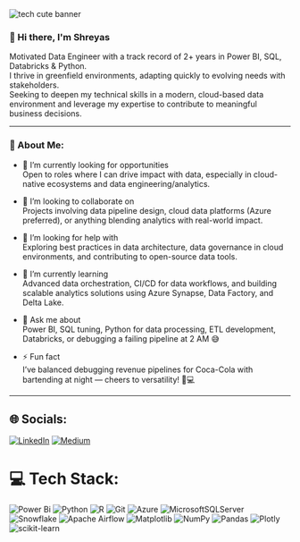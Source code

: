 <img src="https://64.media.tumblr.com/54805606e41234da265775f4ee8631ef/41d4a35f37c5abf1-f6/s1280x1920/c86995ddee2840dabfff99995367a58ed1382687.gif" width=auto alt="tech cute banner" />



### 👋 Hi there, I'm Shreyas 

Motivated Data Engineer with a track record of 2+ years in Power BI, SQL, Databricks & Python.  
I thrive in greenfield environments, adapting quickly to evolving needs with stakeholders.  
Seeking to deepen my technical skills in a modern, cloud-based data environment and leverage my expertise to contribute to meaningful business decisions.

---

### 🧠 About Me:

- 🔭 I’m currently looking for opportunities  
  Open to roles where I can drive impact with data, especially in cloud-native ecosystems and data engineering/analytics.

- 👯 I’m looking to collaborate on  
  Projects involving data pipeline design, cloud data platforms (Azure preferred), or anything blending analytics with real-world impact.

- 🤝 I’m looking for help with  
  Exploring best practices in data architecture, data governance in cloud environments, and contributing to open-source data tools.

- 🌱 I’m currently learning  
  Advanced data orchestration, CI/CD for data workflows, and building scalable analytics solutions using Azure Synapse, Data Factory, and Delta Lake.

- 💬 Ask me about  
  Power BI, SQL tuning, Python for data processing, ETL development, Databricks, or debugging a failing pipeline at 2 AM 😅

- ⚡ Fun fact  
  I’ve balanced debugging revenue pipelines for Coca-Cola with bartending at night — cheers to versatility! 🍹💻

---
## 🌐 Socials:
[![LinkedIn](https://img.shields.io/badge/LinkedIn-%230077B5.svg?logo=linkedin&logoColor=white)](https://linkedin.com/in/linkedin.com/in/shreyas-g-shetty) [![Medium](https://img.shields.io/badge/Medium-12100E?logo=medium&logoColor=white)](https://medium.com/@https://medium.com/@shreyasshetty4646) 


# 💻 Tech Stack:
![Power Bi](https://img.shields.io/badge/power_bi-F2C811?style=for-the-badge&logo=powerbi&logoColor=black) ![Python](https://img.shields.io/badge/python-3670A0?style=for-the-badge&logo=python&logoColor=ffdd54) ![R](https://img.shields.io/badge/r-%23276DC3.svg?style=for-the-badge&logo=r&logoColor=white) ![Git](https://img.shields.io/badge/git-%23F05033.svg?style=for-the-badge&logo=git&logoColor=white) ![Azure](https://img.shields.io/badge/azure-%230072C6.svg?style=for-the-badge&logo=microsoftazure&logoColor=white) ![MicrosoftSQLServer](https://img.shields.io/badge/Microsoft%20SQL%20Server-CC2927?style=for-the-badge&logo=microsoft%20sql%20server&logoColor=white) ![Snowflake](https://img.shields.io/badge/snowflake-%2329B5E8.svg?style=for-the-badge&logo=snowflake&logoColor=white) ![Apache Airflow](https://img.shields.io/badge/Apache%20Airflow-017CEE?style=for-the-badge&logo=Apache%20Airflow&logoColor=white) ![Matplotlib](https://img.shields.io/badge/Matplotlib-%23ffffff.svg?style=for-the-badge&logo=Matplotlib&logoColor=black) ![NumPy](https://img.shields.io/badge/numpy-%23013243.svg?style=for-the-badge&logo=numpy&logoColor=white) ![Pandas](https://img.shields.io/badge/pandas-%23150458.svg?style=for-the-badge&logo=pandas&logoColor=white) ![Plotly](https://img.shields.io/badge/Plotly-%233F4F75.svg?style=for-the-badge&logo=plotly&logoColor=white) ![scikit-learn](https://img.shields.io/badge/scikit--learn-%23F7931E.svg?style=for-the-badge&logo=scikit-learn&logoColor=white)
